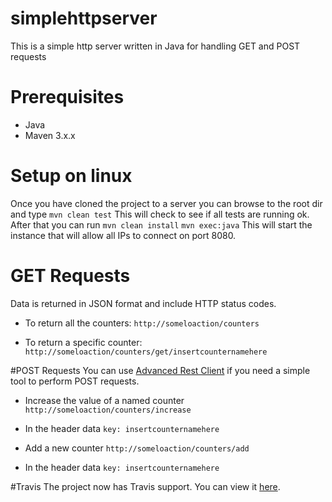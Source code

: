 # simplehttpserver
This is a simple http server written in Java for handling GET and POST requests

# Prerequisites
 + Java 
 + Maven 3.x.x

# Setup on linux
Once you have cloned the project to a server you can browse to the root dir and type
`mvn clean test`
This will check to see if all tests are running ok.
After that you can run
`mvn clean install`
`mvn exec:java`
This will start the instance that will allow all IPs to connect on port 8080.

# GET Requests
Data is returned in JSON format and include HTTP status codes.

+ To return all the counters:
`http://someloaction/counters`

+ To return a specific counter:
`http://someloaction/counters/get/insertcounternamehere`

#POST Requests
You can use [Advanced Rest Client](https://chrome.google.com/webstore/detail/advanced-rest-client/hgmloofddffdnphfgcellkdfbfbjeloo)
if you need a simple tool to perform POST requests.

+ Increase the value of a named counter
`http://someloaction/counters/increase`
+ In the header data
`key: insertcounternamehere`

+ Add a new counter
`http://someloaction/counters/add`
+ In the header data
`key: insertcounternamehere`

#Travis
The project now has Travis support. You can view it [here](https://travis-ci.org/poixen/simplehttpserver).